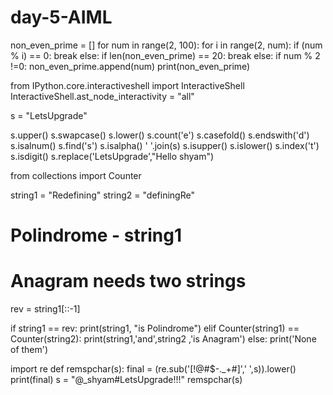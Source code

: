 # day-5-AIML

non_even_prime = []
for num in range(2, 100):
    for i in range(2, num):
        if (num % i) == 0:
            break
    else:
        if len(non_even_prime) == 20:
            break
        else:
            if num % 2 !=0:
                non_even_prime.append(num)
print(non_even_prime)


from IPython.core.interactiveshell import InteractiveShell
InteractiveShell.ast_node_interactivity = "all"

s = "LetsUpgrade"

s.upper()
s.swapcase()
s.lower()
s.count('e')
s.casefold()
s.endswith('d')
s.isalnum()
s.find('s')
s.isalpha()
' '.join(s)
s.isupper()
s.islower()
s.index('t')
s.isdigit()
s.replace('LetsUpgrade',"Hello shyam")



from collections import Counter

string1 = "Redefining"
string2 = "definingRe"

# Polindrome - string1
# Anagram needs two strings
rev = string1[::-1]

if string1 == rev:
    print(string1, "is Polindrome")
elif Counter(string1) == Counter(string2):
    print(string1,'and',string2 ,'is Anagram')
else:
    print('None of them')


import re
def remspchar(s):
    final = (re.sub('[!@#$-._+#]',' ',s)).lower()
    print(final)
s = "@_shyam#LetsUpgrade!!!"
remspchar(s)
